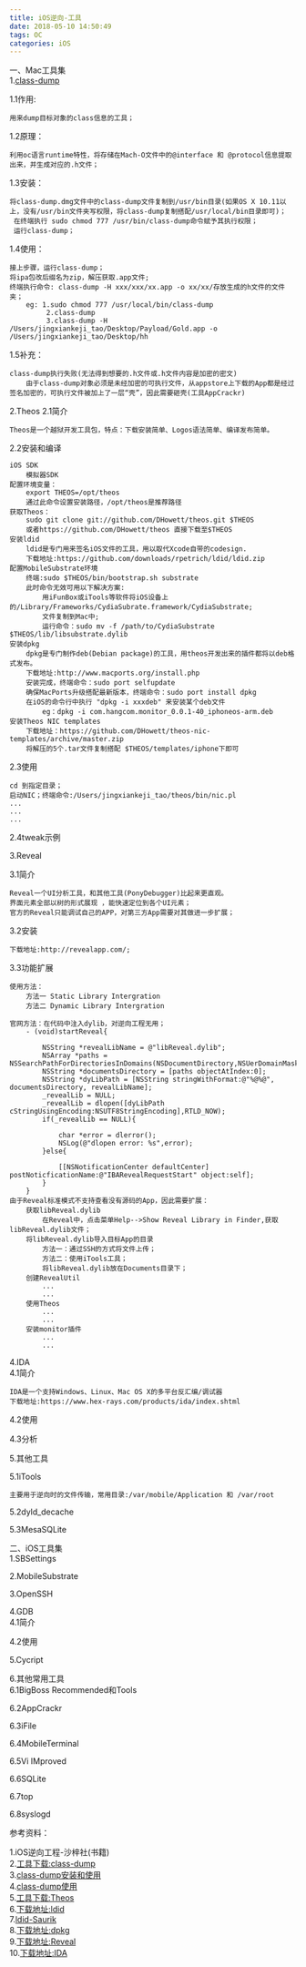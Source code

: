 ```yaml
---
title: iOS逆向-工具
date: 2018-05-10 14:50:49
tags: OC
categories: iOS
---
```


一、Mac工具集		
1.[class-dump](http://stevenygard.com/projects/class-dump/)     

1.1作用:

	用来dump目标对象的class信息的工具；
1.2原理：

	利用oc语言runtime特性，将存储在Mach-O文件中的@interface 和 @protocol信息提取出来，并生成对应的.h文件；
1.3安装：

	将class-dump.dmg文件中的class-dump文件复制到/usr/bin目录(如果OS X 10.11以上，没有/usr/bin文件夹写权限，将class-dump复制搭配/usr/local/bin目录即可)；
	 在终端执行 sudo chmod 777 /usr/bin/class-dump命令赋予其执行权限；
	 运行class-dump；
1.4使用：
	
	接上步骤，运行class-dump；
    将ipa包改后缀名为zip，解压获取.app文件;
    终端执行命令:	class-dump -H xxx/xxx/xx.app -o xx/xx/存放生成的h文件的文件夹；
  		eg: 1.sudo chmod 777 /usr/local/bin/class-dump
  			 2.class-dump
  			 3.class-dump -H /Users/jingxiankeji_tao/Desktop/Payload/Gold.app -o /Users/jingxiankeji_tao/Desktop/hh
1.5补充：
	
	class-dump执行失败(无法得到想要的.h文件或.h文件内容是加密的密文)
		由于class-dump对象必须是未经加密的可执行文件，从appstore上下载的App都是经过签名加密的，可执行文件被加上了一层“壳”，因此需要砸壳(工具AppCrackr)
2.Theos	
2.1简介		

	Theos是一个越狱开发工具包，特点：下载安装简单、Logos语法简单、编译发布简单。
2.2安装和编译				
	
	iOS SDK
		模拟器SDK
	配置环境变量：
		export THEOS=/opt/theos		
		通过此命令设置安装路径，/opt/theos是推荐路径
	获取Theos：
		sudo git clone git://github.com/DHowett/theos.git $THEOS
		或者https://github.com/DHowett/theos 直接下载至$THEOS
	安装ldid	 		
		ldid是专门用来签名iOS文件的工具，用以取代Xcode自带的codesign.
		下载地址:https://github.com/downloads/rpetrich/ldid/ldid.zip
	配置MobileSubstrate环境
		终端:sudo $THEOS/bin/bootstrap.sh substrate
		此时命令无效可用以下解决方案:
			用iFunBox或iTools等软件将iOS设备上的/Library/Frameworks/CydiaSubrate.framework/CydiaSubstrate;
			文件复制到Mac中;
			运行命令：sudo mv -f /path/to/CydiaSubstrate $THEOS/lib/libsubstrate.dylib
	安装dpkg
		dpkg是专门制作deb(Debian package)的工具，用theos开发出来的插件都将以deb格式发布。
		下载地址:http://www.macports.org/install.php
		安装完成，终端命令：sudo port selfupdate
		确保MacPorts升级搭配最新版本，终端命令：sudo port install dpkg
		在iOS的命令行中执行 "dpkg -i xxxdeb" 来安装某个deb文件
			eg：dpkg -i com.hangcom.monitor_0.0.1-40_iphoneos-arm.deb
	安装Theos NIC templates
		下载地址：https://github.com/DHowett/theos-nic-templates/archive/master.zip
		将解压的5个.tar文件复制搭配 $THEOS/templates/iphone下即可
		
2.3使用
	
	cd 到指定目录；
	启动NIC；终端命令:/Users/jingxiankeji_tao/theos/bin/nic.pl
	...
	...
	...

2.4tweak示例



3.Reveal			

3.1简介
	
	Reveal一个UI分析工具，和其他工具(PonyDebugger)比起来更直观。
	界面元素全部以树的形式展现 ，能快速定位到各个UI元素；
	官方的Reveal只能调试自己的APP，对第三方App需要对其做进一步扩展；
3.2安装
	
	下载地址:http://revealapp.com/;
3.3功能扩展
	
	使用方法：
		方法一 Static Library Intergration
		方法二 Dynamic Library Intergration
	
	官网方法：在代码中注入dylib，对逆向工程无用；
		- (void)startReveal{
			
			NSString *revealLibName = @"libReveal.dylib";
			NSArray *paths = NSSearchPathForDirectoriesInDomains(NSDocumentDirectory,NSUerDomainMask,YES);
			NSString *documentsDirectory = [paths objectAtIndex:0];
			NSString *dyLibPath = [NSString stringWithFormat:@"%@%@", documentsDirectory, revealLibName];
			_revealLib = NULL;
			_revealLib = dlopen([dyLibPath cStringUsingEncoding:NSUTF8StringEncoding],RTLD_NOW);
			if(_revealLib == NULL){
				
				char *error = dlerror();
				NSLog(@"dlopen error: %s",error);
			}else{
				
				[[NSNotificationCenter defaultCenter] postNoticficationName:@"IBARevealRequestStart" object:self];
			}
		}
	由于Reveal标准模式不支持查看没有源码的App，因此需要扩展：
		获取libReveal.dylib
			在Reveal中，点击菜单Help-->Show Reveal Library in Finder,获取libReveal.dylib文件；
		将libReveal.dylib导入目标App的目录
			方法一：通过SSH的方式将文件上传；
			方法二：使用iTools工具；
			将libReveal.dylib放在Documents目录下；
		创建RevealUtil
			...
			...
		使用Theos
			...
			...
		安装monitor插件
			...
			...
4.IDA			
4.1简介
	
	IDA是一个支持Windows、Linux、Mac OS X的多平台反汇编/调试器
	下载地址:https://www.hex-rays.com/products/ida/index.shtml
4.2使用
	
4.3分析

5.其他工具
	
5.1iTools
	
	主要用于逆向时的文件传输，常用目录:/var/mobile/Application 和 /var/root
5.2dyld_decache
	
5.3MesaSQLite
	

二、iOS工具集		
1.SBSettings		

2.MobileSubstrate

3.OpenSSH

4.GDB		
4.1简介

4.2使用

5.Cycript

6.其他常用工具		
6.1BigBoss Recommended和Tools
	

6.2AppCrackr

6.3iFile

6.4MobileTerminal

6.5Vi IMproved

6.6SQLite

6.7top

6.8syslogd



参考资料：

1.iOS逆向工程-沙梓社(书籍)		
2.[工具下载:class-dump](http://stevenygard.com/projects/class-dump/)     
3.[class-dump安装和使用](https://www.cnblogs.com/chars/p/5312644.html)    
4.[class-dump使用](https://www.jianshu.com/p/b37b19864fd5)     
5.[工具下载:Theos](https://github.com/DaSens/Theos)      
6.[下载地址:ldid](https://github.com/downloads/rpetrich/ldid/ldid.zip)    
7.[ldid-Saurik](www.saurik.com/id/8) 	
8.[下载地址:dpkg](http://www.macports.org/install.php)     
9.[下载地址:Reveal](http://revealapp.com/)      
10.[下载地址:IDA](https://www.hex-rays.com/products/ida/index.shtml) 		